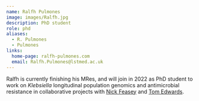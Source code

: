 ```yaml
---
name: Ralfh Pulmones
image: images/Ralfh.jpg
description: PhD student
role: phd
aliases:
  - R. Pulmones
  - Pulmones
links:
  home-page: ralfh-pulmones.com
  email: Ralfh.Pulmones@lstmed.ac.uk
---
```


Ralfh is currently finishing his MRes, and will join in 2022 as PhD student to work on _Klebsiella_ longitudinal population genomics and antimicrobial resistance in collaborative projects with [Nick Feasey](https://www.lstmed.ac.uk/about/people/professor-nicholas-feasey) and [Tom Edwards](https://www.lstmed.ac.uk/about/people/dr-thomas-edwards).

